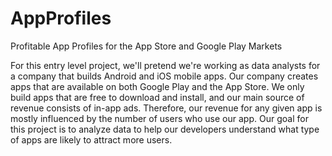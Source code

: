 # AppProfiles
Profitable App Profiles for the App Store and Google Play Markets

For this entry level project, we'll pretend we're working as data analysts for a company that builds Android and iOS mobile apps. Our company creates apps that are available on both Google Play and the App Store. We only build apps that are free to download and install, and our main source of revenue consists of in-app ads. Therefore, our revenue for any given app is mostly influenced by the number of users who use our app. Our goal for this project is to analyze data to help our developers understand what type of apps are likely to attract more users.
